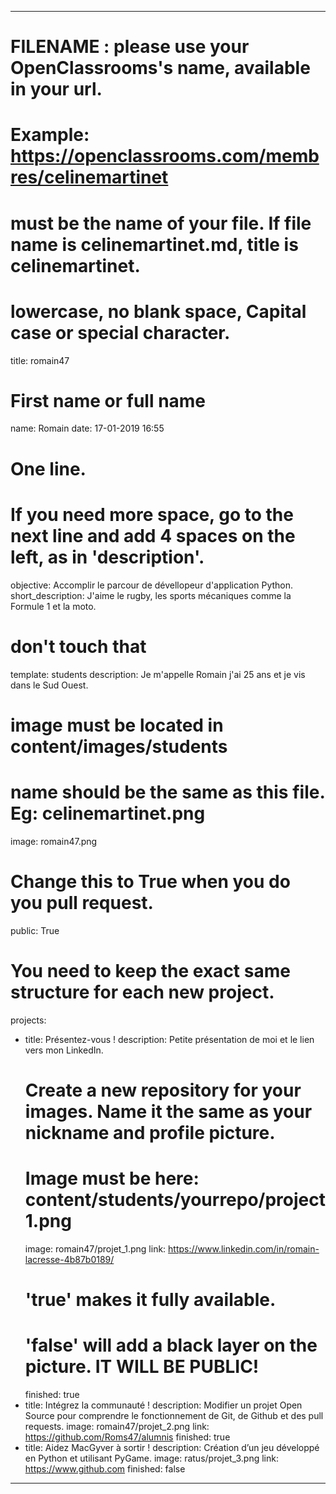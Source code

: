 ---


# FILENAME : please use your OpenClassrooms's name, available in your url.
# Example: https://openclassrooms.com/membres/celinemartinet
# must be the name of your file. If file name is celinemartinet.md, title is celinemartinet.
# lowercase, no blank space, Capital case or special character.
title: romain47

# First name or full name
name: Romain
date: 17-01-2019 16:55

# One line.
# If you need more space, go to the next line and add 4 spaces on the left, as in 'description'.
objective: Accomplir le parcour de dévellopeur d'application Python.
short_description: J'aime le rugby, les sports mécaniques comme la Formule 1 et la moto.

# don't touch that
template: students
description:
    Je m'appelle Romain j'ai 25 ans et je vis dans le Sud Ouest.

# image must be located in content/images/students
# name should be the same as this file. Eg: celinemartinet.png
image: romain47.png

# Change this to True when you do you pull request.
public: True

# You need to keep the exact same structure for each new project.
projects:
  - title: Présentez-vous !
    description: Petite présentation de moi et le lien vers mon LinkedIn.
    # Create a new repository for your images. Name it the same as your nickname and profile picture.
    # Image must be here: content/students/yourrepo/project1.png
    image: romain47/projet_1.png
    link: https://www.linkedin.com/in/romain-lacresse-4b87b0189/
    # 'true' makes it fully available.
    # 'false' will add a black layer on the picture. IT WILL BE PUBLIC!
    finished: true
  - title: Intégrez la communauté !
    description: Modifier un projet Open Source pour comprendre le fonctionnement de Git, de Github et des pull requests. 
    image: romain47/projet_2.png
    link: https://github.com/Roms47/alumnis
    finished: true
  - title: Aidez MacGyver à sortir !
    description: Création d’un jeu développé en Python et utilisant PyGame.
    image: ratus/projet_3.png
    link: https://www.github.com
    finished: false
---